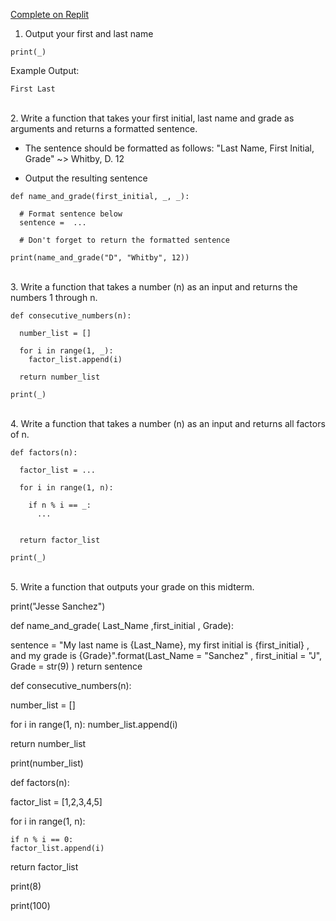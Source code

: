 [Complete on Replit](https://replit.com/@whs-spring-2023/Midterm-1)

1. Output your first and last name

```
print(_)
```
Example Output:
```
First Last
```

</br>
2. Write a function that takes your first initial, last name and grade as arguments and returns a formatted sentence. 

- The sentence should be formatted as follows: "Last Name, First Initial, Grade" ~> Whitby, D. 12

- Output the resulting sentence

```
def name_and_grade(first_initial, _, _):

  # Format sentence below
  sentence =  ...

  # Don't forget to return the formatted sentence

print(name_and_grade("D", "Whitby", 12))
```

</br>
3. Write a function that takes a number (n) as an input and returns the numbers 1 through n.

```
def consecutive_numbers(n):

  number_list = []

  for i in range(1, _):
    factor_list.append(i)

  return number_list

print(_)
```
</br>
4. Write a function that takes a number (n) as an input and returns all factors of n.

```
def factors(n):

  factor_list = ...

  for i in range(1, n):
    
    if n % i == _:
      ...
      

  return factor_list

print(_)
```

</br>
5. Write a function that outputs your grade on this midterm.


print("Jesse Sanchez")



def name_and_grade( Last_Name ,first_initial , Grade):

  sentence = "My last name is {Last_Name}, my first initial is {first_initial} , and my grade is {Grade}".format(Last_Name = "Sanchez" , first_initial = "J", Grade = str(9) )
  return sentence
  
  
  
 def consecutive_numbers(n):

  number_list = []

  for i in range(1, n):
    number_list.append(i)

  return number_list

print(number_list)


def factors(n):

  factor_list = [1,2,3,4,5]

  for i in range(1, n):
    
    if n % i == 0:
    factor_list.append(i)
      

  return factor_list

print(8)


print(100)
